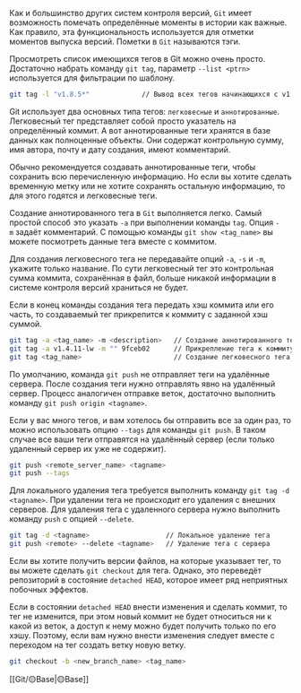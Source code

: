 Как и большинство других систем контроля версий, `Git` имеет возможность помечать определённые моменты в истории как важные. Как правило, эта функциональность используется для отметки моментов выпуска версий. Пометки в `Git` называются тэги.

Просмотреть список имеющихся тегов в Git можно очень просто. Достаточно набрать команду `git tag`, параметр `--list <ptrn>` используется для фильтрации по шаблону.

```sh
git tag -l "v1.8.5*"             // Вывод всех тегов начинающихся с v1.8.5
```

Git использует два основных типа тегов: `легковесные` и `аннотированные`.
Легковесный тег представляет собой  просто указатель на определённый коммит.
А вот аннотированные теги хранятся в базе данных как полноценные объекты. Они содержат контрольную сумму, имя автора, почту и дату создания, имеют комментарий.

Обычно рекомендуется создавать аннотированные теги, чтобы сохранить всю  перечисленную информацию. Но если вы хотите сделать временную метку или не хотите сохранять остальную информацию, то для этого годятся и легковесные теги.

Создание аннотированного тега в `Git` выполняется легко. Самый простой способ  это указать `-a` при выполнении команды `tag`.  Опция `-m` задаёт комментарий. С помощью команды `git show <tag_name>` вы можете посмотреть данные тега вместе с коммитом.

Для создания легковесного тега не передавайте опций `-a`, `-s` и `-m`, укажите только название. По сути легковесный тег это контрольная сумма коммита, сохранённая в файл, больше никакой информации в системе контроля версий храниться не будет.

Если в конец команды создания тега передать хэш коммита или его часть, то создаваемый тег прикрепится к коммиту с заданной хэш суммой.

```sh
git tag -a <tag_name> -m <description>   // Создание аннотированного тега
git tag -a v1.4.11-lw -m "" 9fceb02      // Прикрепление тега к коммиту
git tag <tag_name>                       // Создание легковесного тега
```

По умолчанию, команда `git push` не отправляет теги на удалённые сервера. После создания теги нужно отправлять явно на удалённый сервер. Процесс аналогичен отправке веток,  достаточно выполнить команду `git push origin <tagname>`.

Если у вас много тегов, и вам хотелось бы отправить все за один раз, то можно использовать опцию `--tags` для команды `git push`. В таком случае все ваши теги отправятся на удалённый сервер (если только удаленный сервер их уже не содержит).

```sh
git push <remote_server_name> <tagname>
git push --tags
```

Для локального удаления тега требуется выполнить команду `git tag -d <tagname>`.  При удалении тега не происходит его удаления с внешних серверов. Для удаления тега с удаленного сервера нужно выполнить команду `push` c опцией `--delete`.

```sh
git tag -d <tagname>                   // Локальное удаление тега
git push <remote> --delete <tagname>   // Удаление тега с сервера
```

Если вы хотите получить версии файлов, на которые указывает тег, то вы можете сделать `git checkout` для тега. Однако, это переведёт репозиторий в состояние `detached HEAD`, которое имеет ряд неприятных побочных эффектов.

Если в состоянии `detached HEAD` внести изменения и сделать коммит, то тег не изменится, при этом новый коммит не будет относиться ни к какой из веток, а доступ к нему можно будет получить только по его хэшу. Поэтому, если вам нужно внести изменения следует вместе с переходом на тег создать ветку новую ветку.

```sh
git checkout -b <new_branch_name> <tag_name>
```

[[Git/🟡Base|🟡Base]]